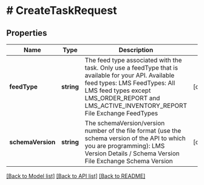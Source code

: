 # # CreateTaskRequest

## Properties

Name | Type | Description | Notes
------------ | ------------- | ------------- | -------------
**feedType** | **string** | The feed type associated with the task. Only use a feedType that is available for your API. Available feed types: LMS FeedTypes: All LMS feed types except LMS_ORDER_REPORT and LMS_ACTIVE_INVENTORY_REPORT File Exchange FeedTypes | [optional]
**schemaVersion** | **string** | The schemaVersion/version number of the file format (use the schema version of the API to which you are programming): LMS Version Details / Schema Version File Exchange Schema Version | [optional]

[[Back to Model list]](../../README.md#models) [[Back to API list]](../../README.md#endpoints) [[Back to README]](../../README.md)
